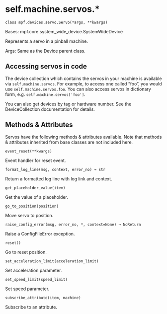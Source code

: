 
# self.machine.servos.*

`class mpf.devices.servo.Servo(*args, **kwargs)`

Bases: mpf.core.system_wide_device.SystemWideDevice

Represents a servo in a pinball machine.

Args: Same as the Device parent class.

## Accessing servos in code

The device collection which contains the servos in your machine is available via `self.machine.servos`. For example, to access one called “foo”, you would use `self.machine.servos.foo`. You can also access servos in dictionary form, e.g. `self.machine.servos['foo']`.

You can also get devices by tag or hardware number. See the DeviceCollection documentation for details.

## Methods & Attributes

Servos have the following methods & attributes available. Note that methods & attributes inherited from base classes are not included here.

`event_reset(**kwargs)`

Event handler for reset event.

`format_log_line(msg, context, error_no) → str`

Return a formatted log line with log link and context.

`get_placeholder_value(item)`

Get the value of a placeholder.

`go_to_position(position)`

Move servo to position.

`raise_config_error(msg, error_no, *, context=None) → NoReturn`

Raise a ConfigFileError exception.

`reset()`

Go to reset position.

`set_acceleration_limit(acceleration_limit)`

Set acceleration parameter.

`set_speed_limit(speed_limit)`

Set speed parameter.

`subscribe_attribute(item, machine)`

Subscribe to an attribute.

